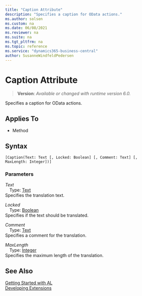 ```yaml
---
title: "Caption Attribute"
description: "Specifies a caption for OData actions."
ms.author: solsen
ms.custom: na
ms.date: 06/08/2021
ms.reviewer: na
ms.suite: na
ms.tgt_pltfrm: na
ms.topic: reference
ms.service: "dynamics365-business-central"
author: SusanneWindfeldPedersen
---
```

[//]: # (START>DO_NOT_EDIT)
[//]: # (IMPORTANT:Do not edit any of the content between here and the END>DO_NOT_EDIT.)
[//]: # (Any modifications should be made in the .xml files in the ModernDev repo.)

# Caption Attribute
> **Version**: _Available or changed with runtime version 6.0._

Specifies a caption for OData actions.


## Applies To

- Method



## Syntax
```
[Caption(Text: Text [, Locked: Boolean] [, Comment: Text] [, MaxLength: Integer])]
```

### Parameters

*Text*  
&emsp;Type: [Text](../methods-auto/text/text-data-type.md)  
Specifies the translation text.


*Locked*  
&emsp;Type: [Boolean](../methods-auto/boolean/boolean-data-type.md)  
Specifies if the text should be translated.


*Comment*  
&emsp;Type: [Text](../methods-auto/text/text-data-type.md)  
Specifies a comment for the translation.


*MaxLength*  
&emsp;Type: [Integer](../methods-auto/integer/integer-data-type.md)  
Specifies the maximum length of the translation.



[//]: # (IMPORTANT: END>DO_NOT_EDIT)
## See Also  
[Getting Started with AL](../devenv-get-started.md)  
[Developing Extensions](../devenv-dev-overview.md)  